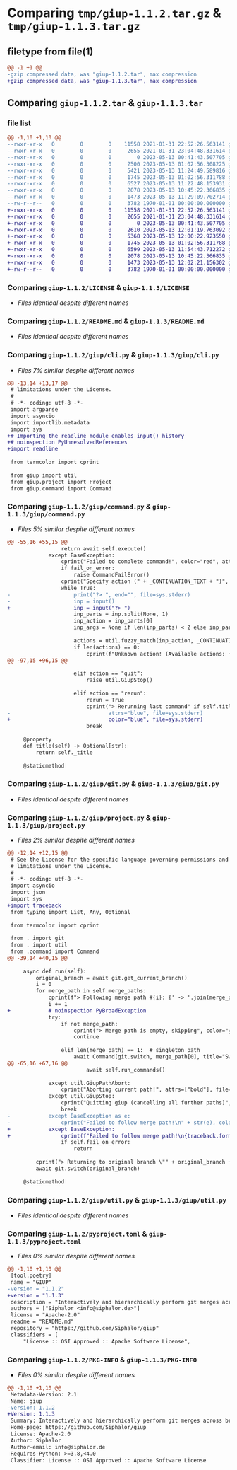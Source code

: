 # Comparing `tmp/giup-1.1.2.tar.gz` & `tmp/giup-1.1.3.tar.gz`

## filetype from file(1)

```diff
@@ -1 +1 @@
-gzip compressed data, was "giup-1.1.2.tar", max compression
+gzip compressed data, was "giup-1.1.3.tar", max compression
```

## Comparing `giup-1.1.2.tar` & `giup-1.1.3.tar`

### file list

```diff
@@ -1,10 +1,10 @@
--rwxr-xr-x   0        0        0    11558 2021-01-31 22:52:26.563141 giup-1.1.2/LICENSE
--rwxr-xr-x   0        0        0     2655 2021-01-31 23:04:48.331614 giup-1.1.2/README.md
--rwxr-xr-x   0        0        0        0 2023-05-13 00:41:43.507705 giup-1.1.2/giup/__init__.py
--rwxr-xr-x   0        0        0     2500 2023-05-13 01:02:56.308225 giup-1.1.2/giup/cli.py
--rwxr-xr-x   0        0        0     5421 2023-05-13 11:24:49.589816 giup-1.1.2/giup/command.py
--rwxr-xr-x   0        0        0     1745 2023-05-13 01:02:56.311788 giup-1.1.2/giup/git.py
--rwxr-xr-x   0        0        0     6527 2023-05-13 11:22:48.153931 giup-1.1.2/giup/project.py
--rwxr-xr-x   0        0        0     2078 2023-05-13 10:45:22.366835 giup-1.1.2/giup/util.py
--rwxr-xr-x   0        0        0     1473 2023-05-13 11:29:09.702714 giup-1.1.2/pyproject.toml
--rw-r--r--   0        0        0     3782 1970-01-01 00:00:00.000000 giup-1.1.2/PKG-INFO
+-rwxr-xr-x   0        0        0    11558 2021-01-31 22:52:26.563141 giup-1.1.3/LICENSE
+-rwxr-xr-x   0        0        0     2655 2021-01-31 23:04:48.331614 giup-1.1.3/README.md
+-rwxr-xr-x   0        0        0        0 2023-05-13 00:41:43.507705 giup-1.1.3/giup/__init__.py
+-rwxr-xr-x   0        0        0     2610 2023-05-13 12:01:19.763092 giup-1.1.3/giup/cli.py
+-rwxr-xr-x   0        0        0     5368 2023-05-13 12:00:22.923550 giup-1.1.3/giup/command.py
+-rwxr-xr-x   0        0        0     1745 2023-05-13 01:02:56.311788 giup-1.1.3/giup/git.py
+-rwxr-xr-x   0        0        0     6599 2023-05-13 11:54:43.712272 giup-1.1.3/giup/project.py
+-rwxr-xr-x   0        0        0     2078 2023-05-13 10:45:22.366835 giup-1.1.3/giup/util.py
+-rwxr-xr-x   0        0        0     1473 2023-05-13 12:02:21.156302 giup-1.1.3/pyproject.toml
+-rw-r--r--   0        0        0     3782 1970-01-01 00:00:00.000000 giup-1.1.3/PKG-INFO
```

### Comparing `giup-1.1.2/LICENSE` & `giup-1.1.3/LICENSE`

 * *Files identical despite different names*

### Comparing `giup-1.1.2/README.md` & `giup-1.1.3/README.md`

 * *Files identical despite different names*

### Comparing `giup-1.1.2/giup/cli.py` & `giup-1.1.3/giup/cli.py`

 * *Files 7% similar despite different names*

```diff
@@ -13,14 +13,17 @@
 # limitations under the License.
 #
 # -*- coding: utf-8 -*-
 import argparse
 import asyncio
 import importlib.metadata
 import sys
+# Importing the readline module enables input() history
+# noinspection PyUnresolvedReferences
+import readline
 
 from termcolor import cprint
 
 from giup import util
 from giup.project import Project
 from giup.command import Command
```

### Comparing `giup-1.1.2/giup/command.py` & `giup-1.1.3/giup/command.py`

 * *Files 5% similar despite different names*

```diff
@@ -55,16 +55,15 @@
                 return await self.execute()
             except BaseException:
                 cprint("Failed to complete command!", color="red", attrs=["bold"], file=sys.stderr)
                 if fail_on_error:
                     raise CommandFailError()
                 cprint("Specify action (" + _CONTINUATION_TEXT + ")", file=sys.stderr)
                 while True:
-                    print("?> ", end="", file=sys.stderr)
-                    inp = input()
+                    inp = input("?> ")
                     inp_parts = inp.split(None, 1)
                     inp_action = inp_parts[0]
                     inp_args = None if len(inp_parts) < 2 else inp_parts[1]
 
                     actions = util.fuzzy_match(inp_action, _CONTINUATION_ACTIONS)
                     if len(actions) == 0:
                         cprint(f"Unknown action! (Available actions: {_CONTINUATION_TEXT})", file=sys.stderr)
@@ -97,15 +96,15 @@
 
                     elif action == "quit":
                         raise util.GiupStop()
 
                     elif action == "rerun":
                         rerun = True
                         cprint("> Rerunning last command" if self.title is None else f"> Rerunning: {self.title}",
-                               attrs="blue", file=sys.stderr)
+                               color="blue", file=sys.stderr)
                         break
 
     @property
     def title(self) -> Optional[str]:
         return self._title
 
     @staticmethod
```

### Comparing `giup-1.1.2/giup/git.py` & `giup-1.1.3/giup/git.py`

 * *Files identical despite different names*

### Comparing `giup-1.1.2/giup/project.py` & `giup-1.1.3/giup/project.py`

 * *Files 2% similar despite different names*

```diff
@@ -12,14 +12,15 @@
 # See the License for the specific language governing permissions and
 # limitations under the License.
 #
 # -*- coding: utf-8 -*-
 import asyncio
 import json
 import sys
+import traceback
 from typing import List, Any, Optional
 
 from termcolor import cprint
 
 from . import git
 from . import util
 from .command import Command
@@ -39,14 +40,15 @@
 
     async def run(self):
         original_branch = await git.get_current_branch()
         i = 0
         for merge_path in self.merge_paths:
             cprint(f"> Following merge path #{i}: {' -> '.join(merge_path)}", color="blue")
             i += 1
+            # noinspection PyBroadException
             try:
                 if not merge_path:
                     cprint("> Merge path is empty, skipping", color="yellow", file=sys.stderr)
                     continue
 
                 elif len(merge_path) == 1:  # singleton path
                     await Command(git.switch, merge_path[0], title="Switching to branch \"" + merge_path[0] + "\"")\
@@ -65,16 +67,16 @@
                         await self.run_commands()
 
             except util.GiupPathAbort:
                 cprint("Aborting current path!", attrs=["bold"], file=sys.stderr)
             except util.GiupStop:
                 cprint("Quitting giup (cancelling all further paths)", attrs=["bold"], file=sys.stderr)
                 break
-            except BaseException as e:
-                cprint("Failed to follow merge path!\n" + str(e), color="red", file=sys.stderr)
+            except BaseException:
+                cprint(f"Failed to follow merge path!\n{traceback.format_exc()}", color="red", file=sys.stderr)
                 if self.fail_on_error:
                     return
 
         cprint("> Returning to original branch \"" + original_branch + "\"", color="blue")
         await git.switch(original_branch)
 
     @staticmethod
```

### Comparing `giup-1.1.2/giup/util.py` & `giup-1.1.3/giup/util.py`

 * *Files identical despite different names*

### Comparing `giup-1.1.2/pyproject.toml` & `giup-1.1.3/pyproject.toml`

 * *Files 0% similar despite different names*

```diff
@@ -1,10 +1,10 @@
 [tool.poetry]
 name = "GIUP"
-version = "1.1.2"
+version = "1.1.3"
 description = "Interactively and hierarchically perform git merges across branches and run commands in between."
 authors = ["Siphalor <info@siphalor.de>"]
 license = "Apache-2.0"
 readme = "README.md"
 repository = "https://github.com/Siphalor/giup"
 classifiers = [
     "License :: OSI Approved :: Apache Software License",
```

### Comparing `giup-1.1.2/PKG-INFO` & `giup-1.1.3/PKG-INFO`

 * *Files 0% similar despite different names*

```diff
@@ -1,10 +1,10 @@
 Metadata-Version: 2.1
 Name: giup
-Version: 1.1.2
+Version: 1.1.3
 Summary: Interactively and hierarchically perform git merges across branches and run commands in between.
 Home-page: https://github.com/Siphalor/giup
 License: Apache-2.0
 Author: Siphalor
 Author-email: info@siphalor.de
 Requires-Python: >=3.8,<4.0
 Classifier: License :: OSI Approved :: Apache Software License
```

